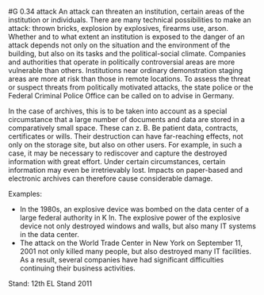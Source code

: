 #G 0.34 attack
An attack can threaten an institution, certain areas of the institution or individuals. There are many technical possibilities to make an attack: thrown bricks, explosion by explosives, firearms use, arson. Whether and to what extent an institution is exposed to the danger of an attack depends not only on the situation and the environment of the building, but also on its tasks and the political-social climate. Companies and authorities that operate in politically controversial areas are more vulnerable than others. Institutions near ordinary demonstration staging areas are more at risk than those in remote locations. To assess the threat or suspect threats from politically motivated attacks, the state police or the Federal Criminal Police Office can be called on to advise in Germany.

In the case of archives, this is to be taken into account as a special circumstance that a large number of documents and data are stored in a comparatively small space. These can z. B. Be patient data, contracts, certificates or wills. Their destruction can have far-reaching effects, not only on the storage site, but also on other users. For example, in such a case, it may be necessary to rediscover and capture the destroyed information with great effort. Under certain circumstances, certain information may even be irretrievably lost. Impacts on paper-based and electronic archives can therefore cause considerable damage.

Examples:

* In the 1980s, an explosive device was bombed on the data center of a large federal authority in K ln. The explosive power of the explosive device not only destroyed windows and walls, but also many IT systems in the data center.
* The attack on the World Trade Center in New York on September 11, 2001 not only killed many people, but also destroyed many IT facilities. As a result, several companies have had significant difficulties continuing their business activities.


Stand: 12th EL Stand 2011



